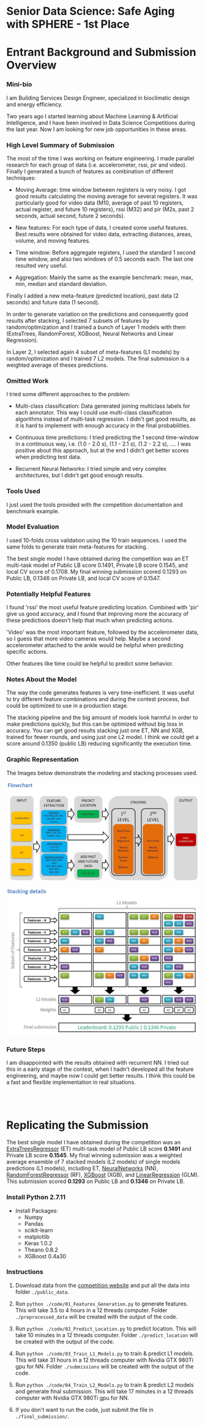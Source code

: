 # Senior Data Science: Safe Aging with SPHERE - 1st Place

# Entrant Background and Submission Overview

### Mini-bio
I am Building Services Design Engineer, specialized in bioclimatic design and energy efficiency.

Two years ago I started learning about Machine Learning & Artificial Intelligence, and I have been involved in Data Science Competitions during the last year. Now I am looking for new job opportunities in these areas.

### High Level Summary of Submission
The most of the time I was working on feature engineering. I made parallel research for each group of data (i.e. accelerometer, rssi, pir and video). Finally I generated a bunch of features as combination of different techniques:

* Moving Average: time window between registers is very noisy. I got good results calculating the moving average for several registers. It was particularly good for video data (M10, average of past 10 registers, actual register, and future 10 registers), rssi (M32) and pir (M2s, past 2 seconds, actual second, future 2 seconds).

* New features: For each type of data, I created some useful features. Best results were obtained for video data, extracting distances, areas, volume, and moving features.

* Time window: Before aggregate registers, I used the standard 1 second time window, and also two windows of 0.5 seconds each. The last one resulted very useful.

* Aggregation: Mainly the same as the example benchmark: mean, max, min, median and standard deviation.

Finally I added a new meta-feature (predicted location), past data (2 seconds) and future data (1 second).

In order to generate variation on the predictions and consequently good results after stacking, I selected 7 subsets of features by random/optimization and I trained a bunch of Layer 1 models with them (ExtraTrees, RandomForest, XGBoost, Neural Networks and Linear Regression).

In Layer 2, I selected again 4 subset of meta-features (L1 models) by random/optimization and I trained 7 L2 models. The final submission is a weighted average of theses predictions.

### Omitted Work
I tried some different approaches to the problem:

* Multi-class classification: Data generated joining multiclass labels for each annotator. This way I could use multi-class classification algorithms instead of multi-task regression. I didn't get good results, as it is hard to implement with enough accuracy in the final probabilities.

* Continuous time predictions: I tried predicting the 1 second time-window in a continuous way, i.e. (1.0 - 2.0 s), (1.1 - 2.1 s), (1.2 - 2.2 s), .... I was positive about this approach, but at the end I didn't get better scores when predicting test data.

* Recurrent Neural Networks: I tried simple and very complex architectures, but I didn't get good enough results.

### Tools Used

I just used the tools provided with the competition documentation and benchmark example.

### Model Evaluation

I used 10-folds cross validation using the 10 train sequences. I used the same folds to generate train meta-features for stacking.

The best single model I have obtained during the competition was an ET multi-task model of Public LB score 0.1491, Private LB score 0.1545, and local CV score of 0.1708. My final winning submission scored 0.1293 on Public LB, 0.1346 on Private LB, and local CV score of 0.1547.

### Potentially Helpful Features
I found 'rssi' the most useful feature predicting location. Combined with 'pir' give us good accuracy, and I found that improving more the accuracy of these predictions doesn't help that much when predicting actions.

'Video' was the most important feature, followed by the accelerometer data, so I guess that more video cameras would help. Maybe a second accelerometer attached to the ankle would be helpful when predicting specific actions.

Other features like time could be helpful to predict some behavior.

### Notes About the Model
The way the code generates features is very time-inefficient. It was useful to try different feature combinations and during the contest process, but could be optimized to use in a production stage.

The stacking pipeline and the big amount of models look harmful in order to make predictions quickly, but this can be optimized without big loss in accuracy. You can get good results stacking just one ET, NN and XGB, trained for fewer rounds, and using just one L2 model. I think we could get a score around 0.1350 (public LB) reducing significantly the execution time.

### Graphic Representation

The Images below demonstrate the modeling and stacking processes used.

![Graphic1](flowchart.PNG)

![Graphic2](stacking.PNG)

### Future Steps
I am disappointed with the results obtained with recurrent NN. I tried out this in a early stage of the contest, when I hadn't developed all the feature engineering, and maybe now I could get better results. I think this could be a fast and flexible implementation in real situations.

<br><br>
# Replicating the Submission

The best single model I have obtained during the competition was an [ExtraTreesRegressor](http://scikit-learn.org/stable/modules/generated/sklearn.ensemble.ExtraTreesRegressor.html) (ET) multi-task model of Public LB score **0.1491** and Private LB score **0.1545**. My final winning submission was a weighted average ensemble of 7 stacked models (L2 models) of single models predictions (L1 models), including ET, [NeuralNetworks](https://keras.io/) (NN), [RandomForestRegressor](http://scikit-learn.org/stable/modules/generated/sklearn.ensemble.RandomForestRegressor.html#sklearn.ensemble.RandomForestRegressor) (RF), [XGBoost](https://xgboost.readthedocs.io/en/latest/) (XGB), and [LinearRegression](http://scikit-learn.org/stable/modules/generated/sklearn.linear_model.LinearRegression.html#sklearn.linear_model.LinearRegression) (GLM). This submission scored **0.1293** on Public LB and **0.1346** on Private LB.

### Install Python 2.7.11
* Install Packages:
    * Numpy
    * Pandas
    * scikit-learn
    * matplotlib
    * Keras 1.0.2
    * Theano 0.8.2
    * XGBoost 0.4a30

### Instructions

1. Download data from the [competition website](https://www.drivendata.org/competitions/42/data/) and put all the data into folder `./public_data`.

2. Run `python ./code/01_Features_Generation.py` to generate features. This will take 3.5 to 4 hours in a 12 threads computer. Folder `./preprocessed_data` will be created with the output of the code.

3. Run `python ./code/02_Predict_Location.py` to predict location.  This will take 10 minutes in a 12 threads computer. Folder `./predict_location` will be created with the output of the code.

4. Run `python ./code/03_Train_L1_Models.py` to train & predict L1 models.  This will take 31 hours in a 12 threads computer with Nvidia GTX 980Ti gpu for NN. Folder `./submissions` will be created with the output of the code.

5. Run `python ./code/04_Train_L2_Models.py` to train & predict L2 models and generate final submission.  This will take 17 minutes in a 12 threads computer with Nvidia GTX 980Ti gpu for NN.

6. If you don't want to run the code, just submit the file in `./final_submission/`.

